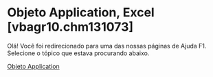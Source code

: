 
# Objeto Application, Excel [vbagr10.chm131073]

Olá! Você foi redirecionado para uma das nossas páginas de Ajuda F1. Selecione o tópico que estava procurando abaixo.

[Objeto Application](http://msdn.microsoft.com/library/553a0ee2-83da-6d32-f082-15e93e7b0e4d%28Office.15%29.aspx)
